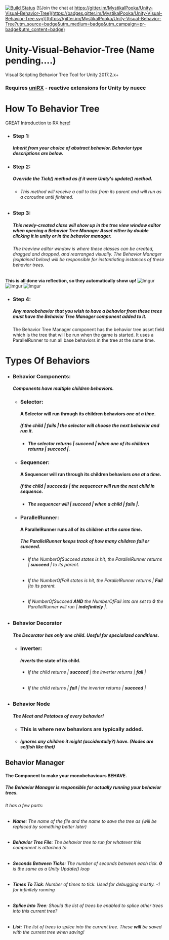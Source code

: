 <!--- This Readme was made with the help of Dillinger online markdown editor https://dillinger.io/--->
[![Build Status](https://travis-ci.org/MystikalPooka/Unity-Visual-Behavior-Tree.svg?branch=master)](https://travis-ci.org/MystikalPooka/Unity-Visual-Behavior-Tree) [![Join the chat at https://gitter.im/MystikalPooka/Unity-Visual-Behavior-Tree](https://badges.gitter.im/MystikalPooka/Unity-Visual-Behavior-Tree.svg)](https://gitter.im/MystikalPooka/Unity-Visual-Behavior-Tree?utm_source=badge&utm_medium=badge&utm_campaign=pr-badge&utm_content=badge)
# Unity-Visual-Behavior-Tree (Name pending....)
Visual Scripting Behavior Tree Tool for Unity 2017.2.x+

### Requires [uniRX](https://github.com/neuecc/UniRx) - reactive extensions for Unity by nuecc

# **How To Behavior Tree**
GREAT Introduction to RX [here](http://introtorx.com/)!
- ### **Step 1:** 
   ##### Inherit from your choice of abstract behavior. Behavior type descriptions are below.
  
- ### **Step 2:** 
  ##### Override the Tick() method as if it were Unity's update() method. 
  - ###### This method will receive a call to tick from its parent and will run as a coroutine until finished.
  
- ### **Step 3:** 
  ##### This newly-created class will show up in the tree view window editor when opening a Behavior Tree Manager Asset either by double clicking it in unity or in the behavior manager.
  
  ###### The treeview editor window is where these classes can be created, dragged and dropped, and rearranged visually. The Behavior Manager (explained below) will be responsible for instantiating instances of these behavior trees.
 **This is all done via reflection, so they automatically show up!**
![Imgur](https://i.imgur.com/o9bywOx.jpg)
![Imgur](https://i.imgur.com/WQ8ftpv.jpg)
![Imgur](https://i.imgur.com/rTboxF0.jpg)
- ### **Step 4:**
  ##### Any monobehavior that you wish to have a behavior from these trees must have the Behavior Tree Manager component added to it.
  The Behavior Tree Manager component has the behavior tree asset field which is the tree that will be run when the game is started.
  It uses a ParallelRunner to run all base behaviors in the tree at the same time.
  
# **Types Of Behaviors**

- ### **Behavior Components:**

  ##### **Components have *multiple* children behaviors.**
 
  - ###  **Selector:**
    ####    A Selector will run through its children behaviors ***one at a time***.
    #####  If the child | ***fails*** | the selector will choose the next behavior and run it.
    - ##### The selector returns  | ***succeed*** | when one of its children returns | ***succeed*** |.
      
  - ###  **Sequencer:**
    ####    A Sequencer will run through its children behaviors ***one at a time***.
    #####   If the child | ***succeeds*** | the sequencer will run the next child in sequence.
    - ##### The sequencer will | ***succeed*** | when a child | ***fails***  |.
      
  - ###  **ParallelRunner:**
      ####  A ParallelRunner runs all of its children ***at the same time***. 
      #####  The ParallelRunner keeps track of how many children *fail* or *succeed*. 
    - ###### If the NumberOfSucceed states is hit, the ParallelRunner returns | ***succeed***   | to its parent.
     - ###### If the NumberOfFail states is hit, the ParallelRunner returns | ***Fail***  |to its parent.
     - ###### If NumberOfSucceed ***AND*** the NumberOfFail ints are set to **0** the ParallelRunner will run | ***indefinitely*** |. 

- ### **Behavior Decorator**
   ##### **The Decorator has only ***one*** child. Useful for specialized conditions.**

    - ### **Inverter:**
        #### *Inverts* the state of its child.
        - ###### If the child returns | ***succeed*** | the inverter returns | ***fail***  |
        - ###### If the child returns | ***fail***  | the inverter returns | ***succeed***  |
        
- ### **Behavior Node**
   ##### **The Meat and Potatoes of every behavior!**

    - ### **This is where new behaviors are typically added.**
    - ##### Ignores any children it might (accidentally?) have. *(Nodes are selfish like that)*

## Behavior Manager 
#### The Component to make your monobehaviours BEHAVE.

##### The Behavior Manager is responsible for actually *running* your behavior trees.
###### It has a few parts:
- ###### **Name**:  The name of the file and the name to save the tree as *(will be replaced by something better later)*
- ###### **Behavior Tree File**: The behavior tree to run for whatever this component is attached to
- ###### **Seconds Between Ticks**: The number of seconds between each tick. ***0** is the same as a Unity Update() loop*
- ###### **Times To Tick**: Number of times to tick. Used for debugging mostly. *-1 for infinitely running*
- ###### **Splice Into Tree**: Should the list of trees be enabled to splice other trees into this current tree?
- ###### **List**: The list of trees to splice into the current tree. *These **will** be saved with the current tree when saving!*
  
